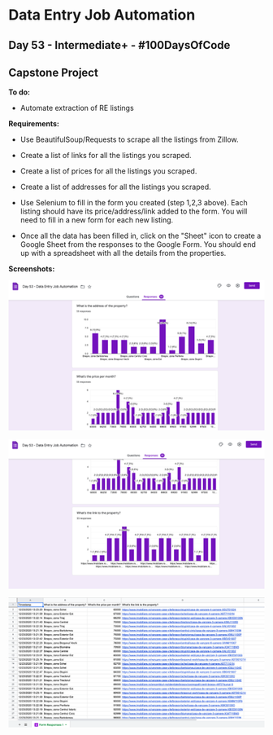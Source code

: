 # Data Entry Job Automation
## Day 53 - Intermediate+ - \#100DaysOfCode
## Capstone Project

**To do:**
* Automate extraction of RE listings

**Requirements:**
* Use BeautifulSoup/Requests to scrape all the listings from Zillow.

* Create a list of links for all the listings you scraped.

* Create a list of prices for all the listings you scraped.

* Create a list of addresses for all the listings you scraped.

* Use Selenium to fill in the form you created (step 1,2,3 above). Each listing should have its price/address/link 
  added to the form. You will need to fill in a new form for each new listing.
  
* Once all the data has been filled in, click on the "Sheet" icon to create a Google Sheet from the responses to the 
  Google Form. You should end up with a spreadsheet with all the details from the properties.
  
**Screenshots:**

![](https://github.com/adrianurdar/100DaysOfCode-Bootcamp/blob/main/Day-053/screenshots/Screen%20Shot%202020-12-23%20at%201.27.50%20PM.png)

![](https://github.com/adrianurdar/100DaysOfCode-Bootcamp/blob/main/Day-053/screenshots/Screen%20Shot%202020-12-23%20at%201.27.59%20PM.png)

![](https://github.com/adrianurdar/100DaysOfCode-Bootcamp/blob/main/Day-053/screenshots/Screen%20Shot%202020-12-23%20at%201.28.14%20PM.png)
